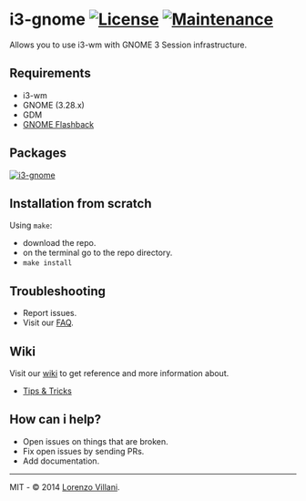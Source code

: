 # i3-gnome [![License](http://img.shields.io/badge/license-MIT-blue.svg)](http://choosealicense.com/licenses/mit/) [![Maintenance](https://img.shields.io/maintenance/yes/2018.svg)]()

Allows you to use i3-wm with GNOME 3 Session infrastructure.

## Requirements
* i3-wm
* GNOME (3.28.x)
* GDM
* [GNOME Flashback](https://github.com/jcstr/i3-gnome/wiki/Tips-&-Tricks#gnome-flashback)

## Packages
[![i3-gnome](https://img.shields.io/aur/version/i3-gnome.svg?label=i3-gnome)](https://aur.archlinux.org/packages/i3-gnome/)

## Installation from scratch
Using `make`:
* download the repo.
* on the terminal go to the repo directory.
* `make install`

## Troubleshooting
* Report issues.
* Visit our [FAQ](https://github.com/51v4n/i3-gnome/issues?q=is%3Aissue+sort%3Aupdated-desc+is%3Aclosed+label%3AFAQ).

## Wiki
Visit our [wiki](https://github.com/51v4n/i3-gnome/wiki) to get reference and more information about.
* [Tips & Tricks](https://github.com/51v4n/i3-gnome/wiki/Tips-&-Tricks)

## How can i help?
* Open issues on things that are broken.
* Fix open issues by sending PRs.
* Add documentation.

---
MIT - © 2014 [Lorenzo Villani](https://github.com/lvillani).

